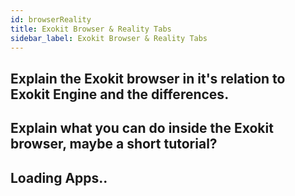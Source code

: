 ```yaml
---
id: browserReality
title: Exokit Browser & Reality Tabs
sidebar_label: Exokit Browser & Reality Tabs
---
```


## Explain the Exokit browser in it's relation to Exokit Engine and the differences.

## Explain what you can do inside the Exokit browser, maybe a short tutorial? 

## Loading Apps.. 
